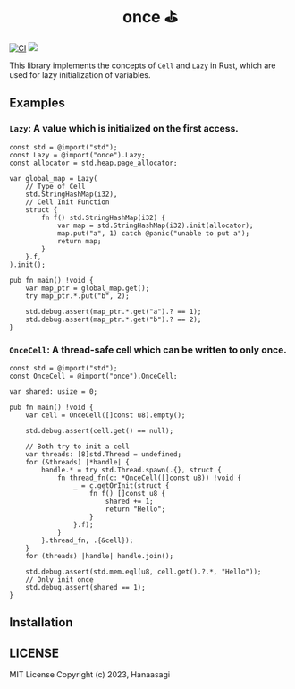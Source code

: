 <h1 align="center"> once ⛳ </h1>

[![CI](https://github.com/Hanaasagi/struct-env/actions/workflows/ci.yaml/badge.svg)](https://github.com/Hanaasagi/struct-env/actions/workflows/ci.yaml)
![](https://img.shields.io/badge/language-zig-%23ec915c)

This library implements the concepts of `Cell` and `Lazy` in Rust, which are used for lazy initialization of variables.

## Examples

### `Lazy`: A value which is initialized on the first access.

```zig
const std = @import("std");
const Lazy = @import("once").Lazy;
const allocator = std.heap.page_allocator;

var global_map = Lazy(
    // Type of Cell
    std.StringHashMap(i32),
    // Cell Init Function
    struct {
        fn f() std.StringHashMap(i32) {
            var map = std.StringHashMap(i32).init(allocator);
            map.put("a", 1) catch @panic("unable to put a");
            return map;
        }
    }.f,
).init();

pub fn main() !void {
    var map_ptr = global_map.get();
    try map_ptr.*.put("b", 2);

    std.debug.assert(map_ptr.*.get("a").? == 1);
    std.debug.assert(map_ptr.*.get("b").? == 2);
}
```

### `OnceCell`: A thread-safe cell which can be written to only once.

```zig
const std = @import("std");
const OnceCell = @import("once").OnceCell;

var shared: usize = 0;

pub fn main() !void {
    var cell = OnceCell([]const u8).empty();

    std.debug.assert(cell.get() == null);

    // Both try to init a cell
    var threads: [8]std.Thread = undefined;
    for (&threads) |*handle| {
        handle.* = try std.Thread.spawn(.{}, struct {
            fn thread_fn(c: *OnceCell([]const u8)) !void {
                _ = c.getOrInit(struct {
                    fn f() []const u8 {
                        shared += 1;
                        return "Hello";
                    }
                }.f);
            }
        }.thread_fn, .{&cell});
    }
    for (threads) |handle| handle.join();

    std.debug.assert(std.mem.eql(u8, cell.get().?.*, "Hello"));
    // Only init once
    std.debug.assert(shared == 1);
}

```

## Installation

## LICENSE

MIT License Copyright (c) 2023, Hanaasagi
